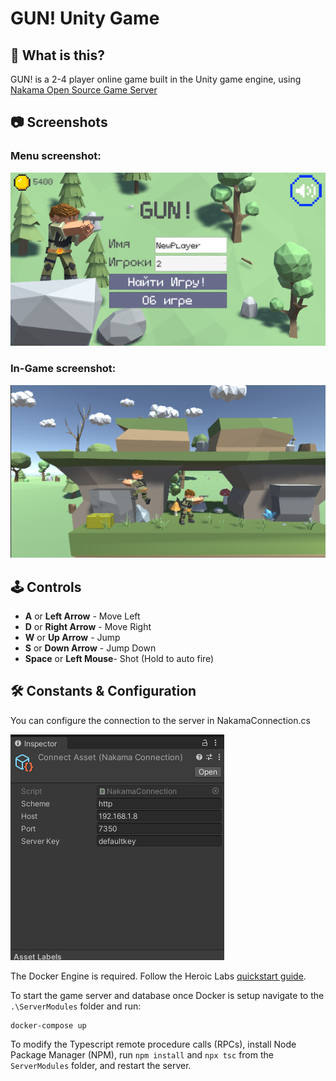 # GUN! Unity Game

## 💬 What is this?
GUN! is a 2-4 player online game built in the Unity game engine, using [Nakama Open Source Game Server](https://heroiclabs.com/nakama-opensource/)

## 📷 Screenshots
### Menu screenshot:
![MainMenu](https://github.com/LehaSex/GUN-Game/blob/main/Screen_Menu.png?raw=true "Main Menu")
### In-Game screenshot:
![InGame](https://github.com/LehaSex/GUN-Game/blob/main/Ingame_Screen.png?raw=true "In Game")

## 🕹️ Controls

- **A** or **Left Arrow** - Move Left
- **D** or **Right Arrow** - Move Right
- **W** or **Up Arrow** - Jump
- **S** or **Down Arrow** - Jump Down
- **Space** or **Left Mouse**- Shot (Hold to auto fire)

## 🛠️ Constants & Configuration
You can configure the connection to the server in NakamaConnection.cs

![Connection](https://github.com/LehaSex/GUN-Game/blob/main/Connection_Screen.png?raw=true "Connection Setup")

The Docker Engine is required. Follow the Heroic Labs <a href="https://heroiclabs.com/docs/install-docker-quickstart/">quickstart guide</a>.

To start the game server and database once Docker is setup navigate to the `.\ServerModules` folder and run:

```
docker-compose up
```

To modify the Typescript remote procedure calls (RPCs), install Node Package Manager (NPM), run `npm install` and `npx tsc` from the `ServerModules` folder, and restart the server.


